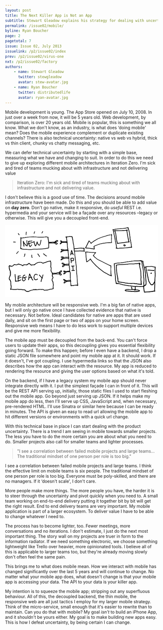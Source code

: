 ```yaml
---
layout: post
title: The Next Killer App is Not an App
subtitle: Stewart Gleadow explains his strategy for dealing with uncertainty in mobile projects
permalink: /issue02/mobile/
byline: Ryan Boucher
page: 2
pagetotal: 7
issue: Issue 02, July 2013
issuelink: /p2/issue02/index
prev: /p2/issue02/virus-one
nxt: /p2/issue02/factory
authors:
    - name: Stewart Gleadow
      twitter: stewgleadow
      avatar: stew-avatar.jpg
    - name: Ryan Boucher
      twitter: distributedlife
      avatar: ryan-avatar.jpg
---
```

Mobile development is young. The App Store opened on July 10, 2008. In just over a week from now, it will be 5 years old. Web development, by comparison, is over 20 years old. Mobile is popular, this is something we all know. What we don't know, as an industry, is what does ‘doing mobile' mean? Does the mobile experience complement or duplicate existing channels? There is also technical uncertainty: native vs web vs hybrid, thick vs thin client, chunky vs chatty messaging, etc.

We can defer technical uncertainty by starting with a simple base, measuring what we have and changing to suit. In order to do this we need to give up exploring different mobile architectures in Iteration Zero. I'm sick and tired of teams mucking about with infrastructure and not delivering value

> Iteration Zero: I'm sick and tired of teams mucking about with infrastructure and not delivering value.

I don't believe this is a good use of time. The decisions around mobile infrastructure have been made. Do this and you should be able to add value on **day zero**. Don't go native, make it responsive, do *useful* REST i.e. hypermedia and your service will be a façade over any resources –legacy or otherwise. This will give you a decoupled front-end.

![architecture](../images/mobile/1.png)

My mobile architecture will be responsive web. I'm a big fan of native apps, but I will only go native once I have collected evidence that native is necessary. Not before. Ideal candidates for native are apps that are used daily, and sit on the first page or two of apps on your home screen. Responsive web means I have to do less work to support multiple devices and give me more flexibility.

The mobile app must be decoupled from the back-end. You can't force users to update their apps, so this decoupling gives you essential flexibility going forward. To make this happen; before I even have a backend, I drop a static JSON file somewhere and point my mobile app at it. It should work. If it doesn't, I've got coupling. I use hypermedia links so that the JSON also describes how the app can interact with the resource. My app is reduced to rendering the resource and giving the user options based on what it's told.

On the backend, if I have a legacy system my mobile app should never integrate directly with it. I put the simplest façade I can in front of it. This will be the REST API serving up, initially, those static files I used to start fleshing out the mobile app. Go beyond just serving up JSON. If it helps make my mobile app do less, then I'll serve up CSS, JavaScript and, when necessary, pre-rendered HTML. I'll use Sinatra or similar here because I can be ready in minutes. The API is given an easy to read url allowing the mobile app to hit different versions or environments with a quick url change.

With this technical base in place I can start dealing with the product uncertainty. There is a trend I am seeing in mobile towards smaller projects. The less you have to do the more certain you are about what you need to do. Smaller projects also call for smaller teams and lighter processes.

> "I see a correlation between failed mobile projects and large teams... The traditional mindset of one person per role is too big."

I see a correlation between failed mobile projects and large teams. I think the effective limit on mobile teams is six people. The traditional mindset of one person per role is too big. Everyone must be poly-skilled, and there are no managers. If it ‘doesn't scale', I don't care.

More people make more things. The more people you have, the harder it is to steer through the uncertainty and pivot quickly when you need to. A small team working on end-to-end delivery putting it together bit by bit will get the right result. End to end delivery teams are very important. My mobile application is part of a larger ecosystem. To deliver value I have to be able to change whatever I need to.

The process has to become lighter, too. Fewer meetings, more conversations and no iterations. I don't estimate, I just do the next most important thing. The story wall on my projects are truer in form to the information radiator. If we need something electronic, we choose something lightweight like Trello over heavier, more opinionated tools. I believe all of this is applicable to larger teams too, but they're already moving slowly don't often feel the same pain.

This brings me to what does mobile mean. How we interact with mobile has changed significantly over the last 5 years and will continue to change. No matter what your mobile app does, what doesn't change is that your mobile app is accessing your data. The API to your data is your killer app.

My intention is to squeeze the mobile app; stripping out any superfluous behaviour. All of this, the decoupled backend, the thin mobile, the responsive web are all just tactics I employ for my larger mobile strategy. Think of the micro-service, small enough that it's easier to rewrite than to maintain. Can you do that with mobile? My goal *isn't* to build an iPhone App, and it shouldn't be yours either. My goal is to make building new apps easy. This is how I defeat uncertainty, by being certain I can change.
